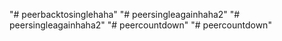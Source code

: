 "# peerbacktosinglehaha" 
"# peersingleagainhaha2" 
"# peersingleagainhaha2" 
"# peercountdown" 
"# peercountdown" 
